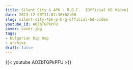 ```yaml
---
title: Silent City & 4PK - П.Б.Г.  [Official HD Video]
date: 2013-12-03T11:01:36+02:00
slug: silent-city-4pk-p-b-g-official-hd-video
youtube_id: AOZbTGPkPFU
cover: cover.jpg
tags:
- bulgarian hip hop
- archive
draft: false
---
```


{{< youtube AOZbTGPkPFU >}}
